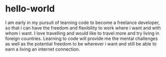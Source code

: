 # hello-world
I am early in my pursuit of learning code to become a freelance developer, so that i can have the freedom and flexibility to work where i want and with whom i want. I love travelling and would like to travel more and try living in foreign countries. Learning to code will provide me the mental challenges as well as the potential freedom to be wherever i want and still be able to earn a living an internet connection.
